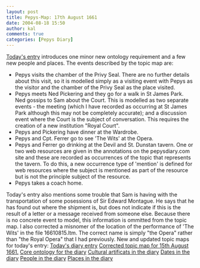 ```yaml
---
layout: post
title: Pepys-Map: 17th August 1661
date: 2004-08-18 15:50
author: kal
comments: true
categories: [Pepys Diary]
---
```

<a href="http://www.pepysdiary.com/archive/1661/08/17/index.php">Today's entry</a> introduces one minor new ontology requirement and a few new people and places. The events described by the topic map are:
<ul>
<li>Pepys visits the chamber of the Privy Seal. There are no further details about this visit, so it is modelled simply as a visiting event with Pepys as the visitor and the chamber of the Privy Seal as the place visited.</li>
<li>Pepys meets Ned Pickering and they go for a walk in St James Park. Ned gossips to Sam about the Court. This is modelled as two separate events - the meeting (which I have recorded as occurring at St James Park although this may not be completely accurate); and a discussion event where the Court is the subject of conversation. This requires the creation of a new institution "Royal Court".</li>
<li>Pepys and Pickering have dinner at the Wardrobe.</li>
<li>Pepys and Cpt. Ferrer go to see 'The Wits' at the Opera.</li>
<li>Pepys and Ferrer go drinking at the Devil and St. Dunstan tavern. One or two web resources are given in the annotations on the pepysdiary.com site and these are recorded as occurrences of the topic that represents the tavern. To do this, a new occurrence type of 'mention' is defined for web resources where the subject is mentioned as part of the resource but is not the principle subject of the resource.</li>
<li>Pepys takes a coach home.</li>
</ul>

<!--more-->
Today's entry also mentions some trouble that Sam is having with the transportation of some posessions of Sir Edward Montague. He says that he has found out where the shipment is, but does not indicate if this is the result of a letter or a message received from someone else. Because there is no concrete event to model, this information is ommitted from the topic map.
I also corrected a misnomer of the location of the performance of 'The Wits' in the file 16610815.ltm. The correct name is simply "the Opera" rather than "the Royal Opera" that I had previously.
New and updated topic maps for today's entry:
<a href="http://www.techquila.com/blog/archives/16610817.ltm">Today's diary entry</a>
<a href="http://www.techquila.com/blog/archives/16610815.ltm">Corrected topic map for 15th August 1661.</a>
<a href="http://www.techquila.com/blog/archives/pepys-diary-ontology.ltm">Core ontology for the diary</a>
<a href="http://www.techquila.com/blog/archives/pepys-diary-culture.ltm">Cultural artificats in the diary</a>
<a href="http://www.techquila.com/blog/archives/pepys-diary-dates.ltm">Dates in the diary</a>
<a href="http://www.techquila.com/blog/archives/pepys-diary-people.ltm">People in the diary</a>
<a href="http://www.techquila.com/blog/archives/pepys-diary-places.ltm">Places in the diary</a>

